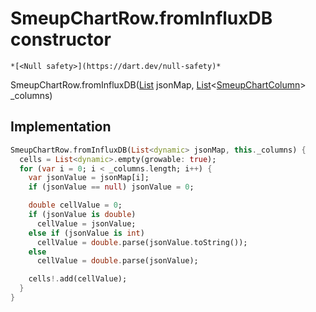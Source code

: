 


# SmeupChartRow.fromInfluxDB constructor




    *[<Null safety>](https://dart.dev/null-safety)*



SmeupChartRow.fromInfluxDB([List](https://api.flutter.dev/flutter/dart-core/List-class.html) jsonMap, [List](https://api.flutter.dev/flutter/dart-core/List-class.html)&lt;[SmeupChartColumn](../../smeup_models_widgets_smeup_chart_column/SmeupChartColumn-class.md)> _columns)





## Implementation

```dart
SmeupChartRow.fromInfluxDB(List<dynamic> jsonMap, this._columns) {
  cells = List<dynamic>.empty(growable: true);
  for (var i = 0; i < _columns.length; i++) {
    var jsonValue = jsonMap[i];
    if (jsonValue == null) jsonValue = 0;

    double cellValue = 0;
    if (jsonValue is double)
      cellValue = jsonValue;
    else if (jsonValue is int)
      cellValue = double.parse(jsonValue.toString());
    else
      cellValue = double.parse(jsonValue);

    cells!.add(cellValue);
  }
}
```







